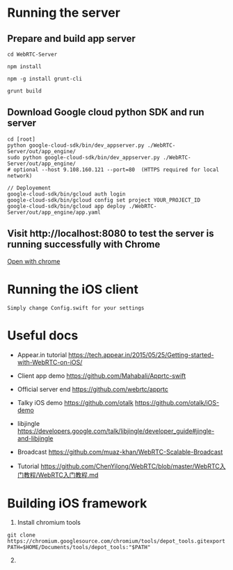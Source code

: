 # Running the server

## Prepare and build app server
```
cd WebRTC-Server

npm install

npm -g install grunt-cli

grunt build
```
## Download Google cloud python SDK and run server

```
cd [root]
python google-cloud-sdk/bin/dev_appserver.py ./WebRTC-Server/out/app_engine/
sudo python google-cloud-sdk/bin/dev_appserver.py ./WebRTC-Server/out/app_engine/
# optional --host 9.108.160.121 --port=80  (HTTPS required for local network)

// Deployement
google-cloud-sdk/bin/gcloud auth login
google-cloud-sdk/bin/gcloud config set project YOUR_PROJECT_ID
google-cloud-sdk/bin/gcloud app deploy ./WebRTC-Server/out/app_engine/app.yaml 

```

## Visit http://localhost:8080 to test the server is running successfully with Chrome

[Open with chrome](http://localhost:8080)

# Running the iOS client
`
Simply change Config.swift for your settings
`

# Useful docs
* Appear.in tutorial
https://tech.appear.in/2015/05/25/Getting-started-with-WebRTC-on-iOS/

* Client app demo
https://github.com/Mahabali/Apprtc-swift

* Official server end
https://github.com/webrtc/apprtc

* Talky iOS demo
https://github.com/otalk
https://github.com/otalk/iOS-demo

* libjingle
https://developers.google.com/talk/libjingle/developer_guide#jingle-and-libjingle

* Broadcast
https://github.com/muaz-khan/WebRTC-Scalable-Broadcast

* Tutorial
https://github.com/ChenYilong/WebRTC/blob/master/WebRTC入门教程/WebRTC入门教程.md


# Building iOS framework
1. Install chromium tools
```
git clone https://chromium.googlesource.com/chromium/tools/depot_tools.gitexport PATH=$HOME/Documents/tools/depot_tools:"$PATH"
```
2. 